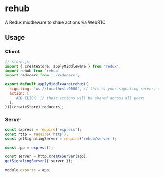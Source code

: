 # rehub
A Redux middleware to share actions via WebRTC


## Usage

### Client
```js
// store.js
import { createStore, applyMiddleware } from 'redux';
import rehub from 'rehub';
import reducers from './reducers';

export default applyMiddleware(rehub({
  signaling: 'ws://localhost:9000', // this is your signaling server, see below
  action: [
    'ADD_CLICK' // these actions will be shared across all peers
  ],
}))(createStore)(reducers);
```

### Server
```js
const express = require('express');
const http = require('http');
const getSignalingServer = require('rehub/server');

const app = express();

const server = http.createServer(app);
getSignalingServer({ server });

module.exports = app;
```